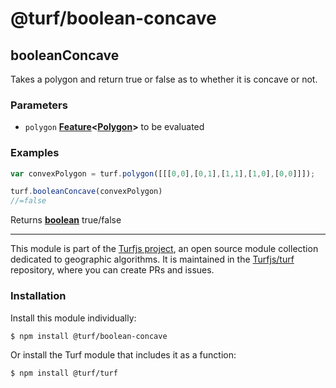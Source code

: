 # @turf/boolean-concave

<!-- Generated by documentation.js. Update this documentation by updating the source code. -->

## booleanConcave

Takes a polygon and return true or false as to whether it is concave or not.

### Parameters

*   `polygon` **[Feature][1]<[Polygon][2]>** to be evaluated

### Examples

```javascript
var convexPolygon = turf.polygon([[[0,0],[0,1],[1,1],[1,0],[0,0]]]);

turf.booleanConcave(convexPolygon)
//=false
```

Returns **[boolean][3]** true/false

[1]: https://tools.ietf.org/html/rfc7946#section-3.2

[2]: https://tools.ietf.org/html/rfc7946#section-3.1.6

[3]: https://developer.mozilla.org/docs/Web/JavaScript/Reference/Global_Objects/Boolean

<!-- This file is automatically generated. Please don't edit it directly:
if you find an error, edit the source file (likely index.js), and re-run
./scripts/generate-readmes in the turf project. -->

---

This module is part of the [Turfjs project](http://turfjs.org/), an open source
module collection dedicated to geographic algorithms. It is maintained in the
[Turfjs/turf](https://github.com/Turfjs/turf) repository, where you can create
PRs and issues.

### Installation

Install this module individually:

```sh
$ npm install @turf/boolean-concave
```

Or install the Turf module that includes it as a function:

```sh
$ npm install @turf/turf
```

